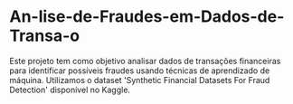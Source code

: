 # An-lise-de-Fraudes-em-Dados-de-Transa-o
Este projeto tem como objetivo analisar dados de transações financeiras para identificar possíveis fraudes usando técnicas de aprendizado de máquina. Utilizamos o dataset 'Synthetic Financial Datasets For Fraud Detection' disponível no Kaggle.
